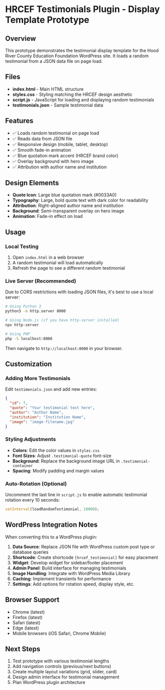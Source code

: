 # HRCEF Testimonials Plugin - Display Template Prototype

## Overview
This prototype demonstrates the testimonial display template for the Hood River County Education Foundation WordPress site. It loads a random testimonial from a JSON data file on page load.

## Files
- **index.html** - Main HTML structure
- **styles.css** - Styling matching the HRCEF design aesthetic
- **script.js** - JavaScript for loading and displaying random testimonials
- **testimonials.json** - Sample testimonial data

## Features
- ✅ Loads random testimonial on page load
- ✅ Reads data from JSON file
- ✅ Responsive design (mobile, tablet, desktop)
- ✅ Smooth fade-in animation
- ✅ Blue quotation mark accent (HRCEF brand color)
- ✅ Overlay background with hero image
- ✅ Attribution with author name and institution

## Design Elements
- **Quote Icon**: Large blue quotation mark (#0033A0)
- **Typography**: Large, bold quote text with dark color for readability
- **Attribution**: Right-aligned author name and institution
- **Background**: Semi-transparent overlay on hero image
- **Animation**: Fade-in effect on load

## Usage

### Local Testing
1. Open `index.html` in a web browser
2. A random testimonial will load automatically
3. Refresh the page to see a different random testimonial

### Live Server (Recommended)
Due to CORS restrictions with loading JSON files, it's best to use a local server:

```bash
# Using Python 3
python3 -m http.server 8000

# Using Node.js (if you have http-server installed)
npx http-server

# Using PHP
php -S localhost:8000
```

Then navigate to `http://localhost:8000` in your browser.

## Customization

### Adding More Testimonials
Edit `testimonials.json` and add new entries:

```json
{
  "id": 7,
  "quote": "Your testimonial text here",
  "author": "Author Name",
  "institution": "Institution Name",
  "image": "image-filename.jpg"
}
```

### Styling Adjustments
- **Colors**: Edit the color values in `styles.css`
- **Font Sizes**: Adjust `.testimonial-quote` font-size
- **Background**: Replace the background image URL in `.testimonial-container`
- **Spacing**: Modify padding and margin values

### Auto-Rotation (Optional)
Uncomment the last line in `script.js` to enable automatic testimonial rotation every 10 seconds:

```javascript
setInterval(loadRandomTestimonial, 10000);
```

## WordPress Integration Notes

When converting this to a WordPress plugin:

1. **Data Source**: Replace JSON file with WordPress custom post type or database queries
2. **Shortcode**: Create shortcode `[hrcef_testimonial]` for easy placement
3. **Widget**: Develop widget for sidebar/footer placement
4. **Admin Panel**: Build interface for managing testimonials
5. **Image Handling**: Integrate with WordPress Media Library
6. **Caching**: Implement transients for performance
7. **Settings**: Add options for rotation speed, display style, etc.

## Browser Support
- Chrome (latest)
- Firefox (latest)
- Safari (latest)
- Edge (latest)
- Mobile browsers (iOS Safari, Chrome Mobile)

## Next Steps
1. Test prototype with various testimonial lengths
2. Add navigation controls (previous/next buttons)
3. Create multiple layout variations (grid, slider, card)
4. Design admin interface for testimonial management
5. Plan WordPress plugin architecture

